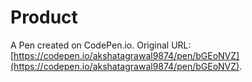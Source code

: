 # Product

A Pen created on CodePen.io. Original URL: [https://codepen.io/akshatagrawal9874/pen/bGEoNVZ](https://codepen.io/akshatagrawal9874/pen/bGEoNVZ).


